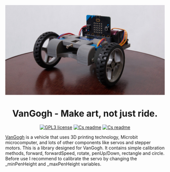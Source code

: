 <p><img src="https://github.com/microbit-cz/Vangogh-painter/blob/main/media/VanGogh.jpg"></p>
<h1 align="center">VanGogh - Make art, not just ride.</h1>
<p align="center">
<a href="./LICENSE"><img alt="GPL3 license" src="https://img.shields.io/badge/license-%20GPL3%20license-red"></a>
<a href="./README.md"><img alt="Cs readme" src="https://img.shields.io/badge/language-en-blue"></a>
<a href="./README.cs.md"><img alt="Cs readme" src="https://img.shields.io/badge/language-cs-red"></a>
</p>

<a href="https://github.com/microbit-cz/Vangogh-painter">VanGogh</a> is a vehicle that uses 3D printing technology, Microbit microcomputer, and lots of other components like servos and stepper motors. This is a library designed for VanGogh. It contains simple calibration methods, forward, forwardSpeed, rotate, penUp/Down, rectangle and circle. Before use I recommend to calibrate the servo by changing the _minPenHeight and _maxPenHeight variables.